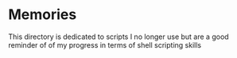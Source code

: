 # Memories

This directory is dedicated to scripts I no longer use but are a good reminder of
of my progress in terms of shell scripting skills
